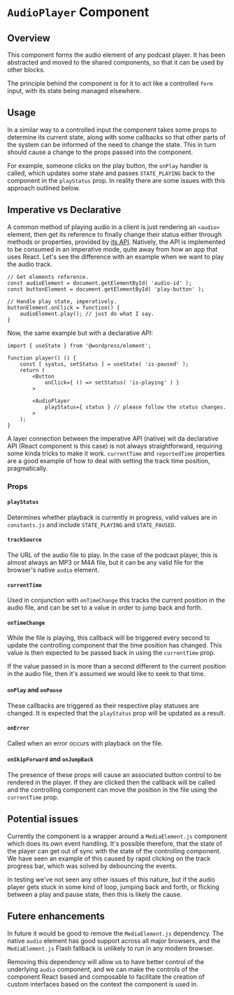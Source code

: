 # `AudioPlayer` Component

## Overview

This component forms the audio element of any  podcast player. It has been abstracted and moved to the shared components, so that it can be used by other blocks.

The principle behind the component is for it to act like a controlled `form` input, with its state being managed elsewhere.

## Usage

In a similar way to a controlled input the component takes some props to determine its current state, along with some callbacks so that other parts of the system can be informed of the need to change the state. This in turn should cause a change to the props passed into the component. 

For example, someone clicks on the play button, the `onPlay` handler is called, which updates some state and passes `STATE_PLAYING` back to the component in the `playStatus` prop. In reality there are some issues with this approach outlined below.

## Imperative vs Declarative

A common method of playing audio in a client is just rendering an `<audio>` element, then get its reference to finally change their status either through methods or properties, provided by [its API](https://developer.mozilla.org/en-US/docs/Web/HTML/Element/audio). Natively, the API is implemented to be consumed in an imperative mode, quite away from how an app that uses React. Let's see the difference with an example when we want to play the audio track.

```es6
// Get elements reference.
const audioElement = document.getElementById( 'audio-id' );
const buttonElement = document.getElementById( 'play-button' );

// Handle play state, imperatively.
buttonElement.onClick = function() {
	audioElement.play(); // just do what I say.
}
```

Now, the same example but with a declarative API:

```es6
import { useState } from '@wordpress/element';

function player() () {
	const [ syatus, setStatus ] = useState( 'is-paused' );
	return (
		<Button
			onClick={ () => setStatus( 'is-playing' ) }
		>

		<AudioPlayer
			playStatus={ status } // please follow the status changes.
		>
	);
}
```

A layer connection between the imperative API (native) wit da declarative API (React component is this case) is not always straightforward, requiring some kinda tricks to make it work. `currentTime` and `reportedTime` properties are a good example of how to deal with setting the track time position, pragmatically.

### Props

#### `playStatus`

Determines whether playback is currently in progress, valid values are in `constants.js` and include `STATE_PLAYING` and `STATE_PAUSED`.

#### `trackSource`

The URL of the audio file to play. In the case of the podcast player, this is almost always an MP3 or M4A file, but it can be any valid file for the browser's native `audio` element.

#### `currentTime`

Used in conjunction with `onTimeChange` this tracks the current position in the audio file, and can be set to a value in order to jump back and forth.

#### `onTimeChange`

While the file is playing, this callback will be triggered every second to update the controlling component that the time position has changed. This value is then expected to be passed back in using the `currentTime` prop.

If the value passed in is more than a second different to the current position in the audio file, then it's assumed we would like to seek to that time.

#### `onPlay` and `onPause`

These callbacks are triggered as their respective play statuses are changed. It is expected that the `playStatus` prop will be updated as a result.

#### `onError`

Called when an error occurs with playback on the file.

#### `onSkipForward` and `onJumpBack`

The presence of these props will cause an associated button control to be rendered in the player. If they are clicked then the callback will be called and the controlling component can move the position in the file using the `currentTime` prop.

## Potential issues

Currently the component is a wrapper around a `MediaElement.js` component which does its own event handling. It's possible therefore, that the state of the player can get out of sync with the state of the controlling component. We have seen an example of this caused by rapid clicking on the track progress bar, which was solved by debouncing the events.

In testing we've not seen any other issues of this nature, but if the audio player gets stuck in some kind of loop, jumping back and forth, or flicking between a play and pause state, then this is likely the cause.

## Futere enhancements

In future it would be good to remove the `MediaElement.js` dependency. The native `audio` element has good support across all major browsers, and the `MediaElement.js` Flash fallback is unlikely to run in any modern browser. 

Removing this dependency will allow us to have better control of the underlying `audio` component, and we can make the controls of the component React based and composable to facilitate the creation of custom interfaces based on the context the component is used in.
